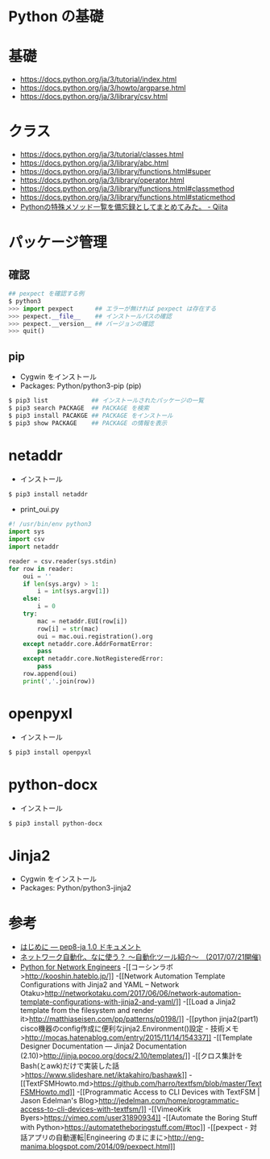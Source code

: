 # Python の基礎
# 基礎
- https://docs.python.org/ja/3/tutorial/index.html
- https://docs.python.org/ja/3/howto/argparse.html
- https://docs.python.org/ja/3/library/csv.html

# クラス
- https://docs.python.org/ja/3/tutorial/classes.html
- https://docs.python.org/ja/3/library/abc.html
- https://docs.python.org/ja/3/library/functions.html#super
- https://docs.python.org/ja/3/library/operator.html
- https://docs.python.org/ja/3/library/functions.html#classmethod
- https://docs.python.org/ja/3/library/functions.html#staticmethod
- [Pythonの特殊メソッド一覧を備忘録としてまとめてみた。 - Qiita](https://qiita.com/y518gaku/items/07961c61f5efef13cccc)

# パッケージ管理
## 確認
```python
## pexpect を確認する例
$ python3
>>> import pexpect      ## エラーが無ければ pexpect は存在する
>>> pexpect.__file__    ## インストールパスの確認
>>> pexpect.__version__ ## バージョンの確認
>>> quit()
```

## pip
- Cygwin をインストール
- Packages: Python/python3-pip (pip)
```bash
$ pip3 list            ## インストールされたパッケージの一覧
$ pip3 search PACKAGE  ## PACKAGE を検索
$ pip3 install PACAKGE ## PACKAGE をインストール
$ pip3 show PACKAGE    ## PACKAGE の情報を表示
```

# netaddr
- インストール
```bash
$ pip3 install netaddr
```

- print_oui.py
```python
#! /usr/bin/env python3
import sys
import csv
import netaddr

reader = csv.reader(sys.stdin)
for row in reader:
    oui = ''
    if len(sys.argv) > 1:
        i = int(sys.argv[1])
    else:
        i = 0
    try:
        mac = netaddr.EUI(row[i])
        row[i] = str(mac)
        oui = mac.oui.registration().org
    except netaddr.core.AddrFormatError:
        pass
    except netaddr.core.NotRegisteredError:
        pass
    row.append(oui)
    print(','.join(row))
```

# openpyxl
- インストール
```bash
$ pip3 install openpyxl
```

# python-docx
- インストール
```bash
$ pip3 install python-docx
```

# Jinja2
- Cygwin をインストール
- Packages: Python/python3-jinja2

# 参考
- [はじめに &mdash; pep8-ja 1.0 ドキュメント](http://pep8-ja.readthedocs.io/ja/latest/)
- [ネットワーク自動化、なに使う？ ～自動化ツール紹介～　(2017/07/21開催)](https://www.slideshare.net/akira6592/networkautomationtools20170721-78191620)
- [Python for Network Engineers](https://pynet.twb-tech.com/blog/)
-[[コーシンラボ>http://kooshin.hateblo.jp/]]
-[[Network Automation  Template Configurations with Jinja2 and YAML &#8211; Network Otaku>http://networkotaku.com/2017/06/06/network-automation-template-configurations-with-jinja2-and-yaml/]]
-[[Load a Jinja2 template from the filesystem and render it>http://matthiaseisen.com/pp/patterns/p0198/]]
-[[python jinja2(part1) cisco機器のconfig作成に便利なjinja2.Environment()設定 - 技術メモ>http://mocas.hatenablog.com/entry/2015/11/14/154337]]
-[[Template Designer Documentation &#8212; Jinja2 Documentation (2.10)>http://jinja.pocoo.org/docs/2.10/templates/]]
-[[クロス集計をBash(とawk)だけで実装した話>https://www.slideshare.net/iktakahiro/bashawk]]
-[[TextFSMHowto.md>https://github.com/harro/textfsm/blob/master/TextFSMHowto.md]]
-[[Programmatic Access to CLI Devices with TextFSM | Jason Edelman's Blog>http://jedelman.com/home/programmatic-access-to-cli-devices-with-textfsm/]]
-[[VimeoKirk Byers>https://vimeo.com/user31890934]]
-[[Automate the Boring Stuff with Python>https://automatetheboringstuff.com/#toc]]
-[[pexpect - 対話アプリの自動運転|Engineering のまにまに>http://eng-manima.blogspot.com/2014/09/pexpect.html]]

